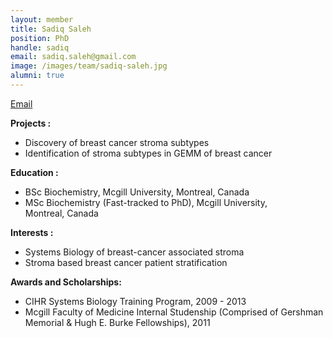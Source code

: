 ```yaml
---
layout: member
title: Sadiq Saleh
position: PhD
handle: sadiq
email: sadiq.saleh@gmail.com
image: /images/team/sadiq-saleh.jpg
alumni: true
---
```



<a href="mailto:sadiq.mehdiismailsaleh@mail.mcgill.ca">Email</a>

<strong>Projects :</strong>
<ul>
 	<li>Discovery of breast cancer stroma subtypes</li>
 	<li>Identification of stroma subtypes in GEMM of breast cancer</li>
</ul>
<strong>Education :</strong>
<ul>
 	<li>BSc Biochemistry, Mcgill University, Montreal, Canada</li>
 	<li>MSc Biochemistry (Fast-tracked to PhD), Mcgill University, Montreal, Canada</li>
</ul>
<strong>Interests :</strong>
<ul>
 	<li>Systems Biology of breast-cancer associated stroma</li>
 	<li>Stroma based breast cancer patient stratification</li>
</ul>
<strong>Awards and Scholarships:</strong>
<ul>
 	<li>CIHR Systems Biology Training Program, 2009 - 2013</li>
 	<li>Mcgill Faculty of Medicine Internal Studenship (Comprised of Gershman Memorial &amp; Hugh E. Burke Fellowships), 2011</li>
</ul>

